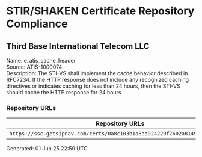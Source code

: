 # STIR/SHAKEN Certificate Repository Compliance

## Third Base International Telecom LLC

Name: e_atis_cache_header\
Source: ATIS-1000074\
Description: The STI-VS shall implement the cache behavior described in RFC7234. If the HTTP response does not include any recognized caching directives or indicates caching for less than 24 hours, then the STI-VS should cache the HTTP response for 24 hours
### Repository URLs

| Repository URLs | Not After |  Problems | Link |
|-----------------|-----------|-----------|------|
| `https://ssc.getsipnav.com/certs/0a8c103b1a8ad924229f7602a8149b7708c8fa6c` | 25&#160;Nov&#160;25&#160;17:40&#160;UTC | true | [view](../../REPOS/750a258afd9784d62bf8fb3bc6759b301b2479a2/README.md) |


Generated: 01 Jun 25 22:59 UTC